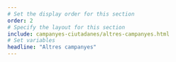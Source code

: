 ```yaml
---
# Set the display order for this section
order: 2
# Specify the layout for this section
include: campanyes-ciutadanes/altres-campanyes.html
# Set variables
headline: "Altres campanyes"
---
```


